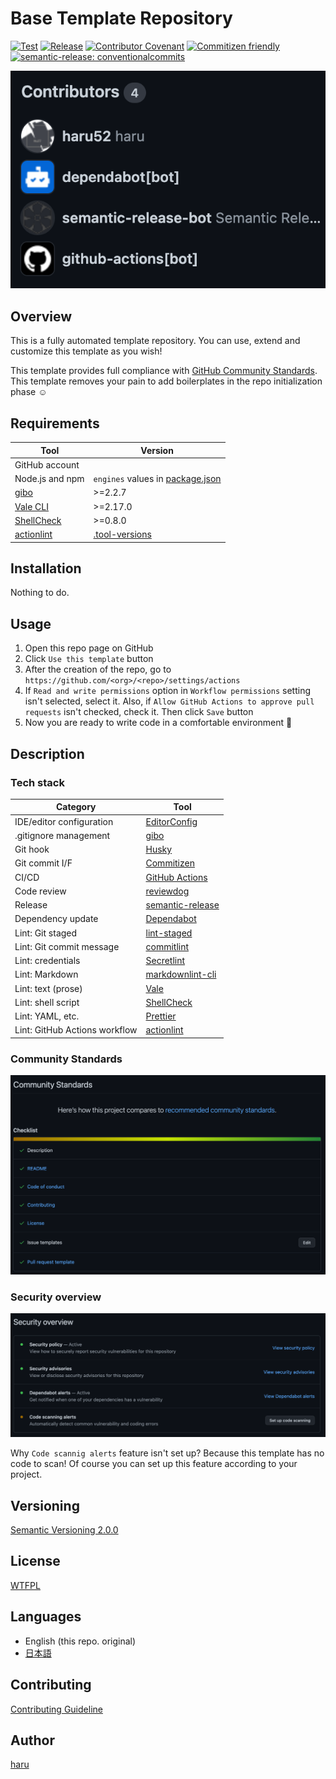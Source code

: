 # Base Template Repository

[![Test](https://github.com/haru52/base_template/actions/workflows/test.yml/badge.svg)](https://github.com/haru52/base_template/actions/workflows/test.yml)
[![Release](https://github.com/haru52/base_template/actions/workflows/release.yml/badge.svg)](https://github.com/haru52/base_template/actions/workflows/release.yml)
[![Contributor Covenant](https://img.shields.io/badge/Contributor%20Covenant-2.1-4baaaa.svg)](CODE_OF_CONDUCT.md)
[![Commitizen friendly](https://img.shields.io/badge/commitizen-friendly-brightgreen.svg)](https://commitizen.github.io/cz-cli/)
[![semantic-release: conventionalcommits](https://img.shields.io/badge/semantic--release-conventionalcommits-e10079?logo=semantic-release)](https://github.com/semantic-release/semantic-release)

[![Contributors](images/contributors.png)](https://github.com/haru52/base_template/graphs/contributors)

## Overview

This is a fully automated template repository. You can use, extend and customize this template as you wish!

This template provides full compliance with [GitHub Community Standards](https://github.com/haru52/base_template/community). This template removes your pain to add boilerplates in the repo initialization phase ☺️

## Requirements

| Tool                                                        | Version                                          |
| ----------------------------------------------------------- | ------------------------------------------------ |
| GitHub account                                              |                                                  |
| Node.js and npm                                             | `engines` values in [package.json](package.json) |
| [gibo](https://github.com/simonwhitaker/gibo#readme)        | >=2.2.7                                          |
| [Vale CLI](https://vale.sh/)                                | >=2.17.0                                         |
| [ShellCheck](https://github.com/koalaman/shellcheck#readme) | >=0.8.0                                          |
| [actionlint](https://github.com/rhysd/actionlint#readme)    | [.tool-versions](.tool-versions)                 |

## Installation

Nothing to do.

## Usage

1. Open this repo page on GitHub
2. Click `Use this template` button
3. After the creation of the repo, go to `https://github.com/<org>/<repo>/settings/actions`
4. If `Read and write permissions` option in `Workflow permissions` setting isn't selected, select it. Also, if `Allow GitHub Actions to approve pull requests` isn't checked, check it. Then click `Save` button
5. Now you are ready to write code in a comfortable environment 🎉

## Description

### Tech stack

| Category                      | Tool                                                                         |
| ----------------------------- | ---------------------------------------------------------------------------- |
| IDE/editor configuration      | [EditorConfig](https://editorconfig.org/)                                    |
| .gitignore management         | [gibo](https://github.com/simonwhitaker/gibo#readme)                         |
| Git hook                      | [Husky](https://typicode.github.io/husky)                                    |
| Git commit I/F                | [Commitizen](https://commitizen.github.io/cz-cli/)                           |
| CI/CD                         | [GitHub Actions](https://github.com/features/actions)                        |
| Code review                   | [reviewdog](https://github.com/reviewdog/reviewdog#readme)                   |
| Release                       | [semantic-release](https://semantic-release.gitbook.io/semantic-release/)    |
| Dependency update             | [Dependabot](https://docs.github.com/en/code-security/dependabot)            |
| Lint: Git staged              | [lint-staged](https://github.com/okonet/lint-staged#readme)                  |
| Lint: Git commit message      | [commitlint](https://commitlint.js.org/)                                     |
| Lint: credentials             | [Secretlint](https://github.com/secretlint/secretlint#readme)                |
| Lint: Markdown                | [markdownlint-cli](https://github.com/igorshubovych/markdownlint-cli#readme) |
| Lint: text (prose)            | [Vale](https://vale.sh/)                                                     |
| Lint: shell script            | [ShellCheck](https://github.com/koalaman/shellcheck#readme)                  |
| Lint: YAML, etc.              | [Prettier](https://prettier.io/)                                             |
| Lint: GitHub Actions workflow | [actionlint](https://github.com/rhysd/actionlint#readme)                     |

### Community Standards

[![Community Standards](images/community_standards.png)](https://github.com/haru52/base_template/community)

### Security overview

[![Security overview](images/security_overview.png)](https://github.com/haru52/base_template/security)

Why `Code scannig alerts` feature isn't set up? Because this template has no code to scan! Of course you can set up this feature according to your project.

## Versioning

[Semantic Versioning 2.0.0](https://semver.org/spec/v2.0.0.html)

## License

[WTFPL](LICENSE)

## Languages

- English (this repo. original)
- [日本語](https://github.com/haru52/base_template_ja#readme)

## Contributing

[Contributing Guideline](CONTRIBUTING.md)

## Author

[haru](https://haru52.com/)
